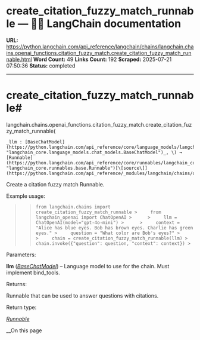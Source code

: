 # create_citation_fuzzy_match_runnable — 🦜🔗 LangChain  documentation

**URL:** https://python.langchain.com/api_reference/langchain/chains/langchain.chains.openai_functions.citation_fuzzy_match.create_citation_fuzzy_match_runnable.html
**Word Count:** 49
**Links Count:** 192
**Scraped:** 2025-07-21 07:50:36
**Status:** completed

---

# create\_citation\_fuzzy\_match\_runnable\#

langchain.chains.openai\_functions.citation\_fuzzy\_match.create\_citation\_fuzzy\_match\_runnable\(

    _llm : [BaseChatModel](https://python.langchain.com/api_reference/core/language_models/langchain_core.language_models.chat_models.BaseChatModel.html#langchain_core.language_models.chat_models.BaseChatModel "langchain_core.language_models.chat_models.BaseChatModel")_, \) → [Runnable](https://python.langchain.com/api_reference/core/runnables/langchain_core.runnables.base.Runnable.html#langchain_core.runnables.base.Runnable "langchain_core.runnables.base.Runnable")[\[source\]](https://python.langchain.com/api_reference/_modules/langchain/chains/openai_functions/citation_fuzzy_match.html#create_citation_fuzzy_match_runnable)\#     

Create a citation fuzzy match Runnable.

Example usage:

>  >     from langchain.chains import create_citation_fuzzy_match_runnable >     from langchain_openai import ChatOpenAI >      >     llm = ChatOpenAI(model="gpt-4o-mini") >      >     context = "Alice has blue eyes. Bob has brown eyes. Charlie has green eyes." >     question = "What color are Bob's eyes?" >      >     chain = create_citation_fuzzy_match_runnable(llm) >     chain.invoke({"question": question, "context": context}) >     

Parameters:     

**llm** \([_BaseChatModel_](https://python.langchain.com/api_reference/core/language_models/langchain_core.language_models.chat_models.BaseChatModel.html#langchain_core.language_models.chat_models.BaseChatModel "langchain_core.language_models.chat_models.BaseChatModel")\) – Language model to use for the chain. Must implement bind\_tools.

Returns:     

Runnable that can be used to answer questions with citations.

Return type:     

[_Runnable_](https://python.langchain.com/api_reference/core/runnables/langchain_core.runnables.base.Runnable.html#langchain_core.runnables.base.Runnable "langchain_core.runnables.base.Runnable")

__On this page